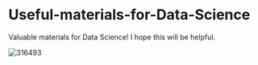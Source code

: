 # Useful-materials-for-Data-Science
Valuable materials for Data Science! I hope this will be helpful.

![316493](https://user-images.githubusercontent.com/48021564/159469325-f32baa45-d261-44e1-8a7f-405fef1bfcee.jpg)
